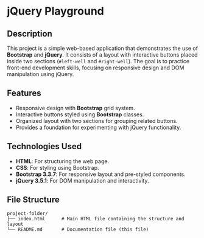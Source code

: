 # jQuery Playground

## Description
This project is a simple web-based application that demonstrates the use of **Bootstrap** and **jQuery**. It consists of a layout with interactive buttons placed inside two sections (`#left-well` and `#right-well`). The goal is to practice front-end development skills, focusing on responsive design and DOM manipulation using jQuery.

## Features
- Responsive design with **Bootstrap** grid system.
- Interactive buttons styled using **Bootstrap** classes.
- Organized layout with two sections for grouping related buttons.
- Provides a foundation for experimenting with jQuery functionality.

## Technologies Used
- **HTML**: For structuring the web page.
- **CSS**: For styling using Bootstrap.
- **Bootstrap 3.3.7**: For responsive layout and pre-styled components.
- **jQuery 3.5.1**: For DOM manipulation and interactivity.

## File Structure
```
project-folder/
├── index.html      # Main HTML file containing the structure and layout
└── README.md       # Documentation file (this file)